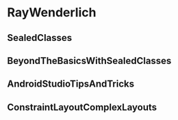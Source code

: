 # RayWenderlich

## SealedClasses

## BeyondTheBasicsWithSealedClasses

## AndroidStudioTipsAndTricks

## ConstraintLayoutComplexLayouts
